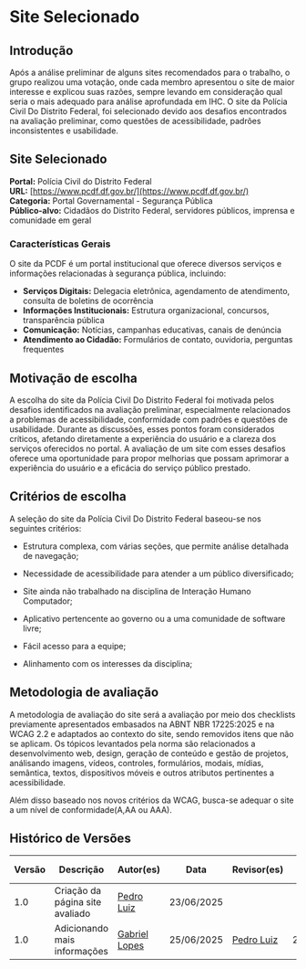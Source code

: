 

# Site Selecionado

## Introdução

Após a análise preliminar de alguns sites recomendados para o trabalho, o grupo realizou uma votação, onde cada membro apresentou o site de maior interesse e explicou suas razões, sempre levando em consideração qual seria o mais adequado para análise aprofundada em IHC. O site da Polícia Civil Do Distrito Federal, foi selecionado devido aos desafios encontrados na avaliação preliminar, como questões de acessibilidade, padrões inconsistentes e usabilidade.

## Site Selecionado

**Portal:** Polícia Civil do Distrito Federal  
**URL:** [https://www.pcdf.df.gov.br/](https://www.pcdf.df.gov.br/)  
**Categoria:** Portal Governamental - Segurança Pública  
**Público-alvo:** Cidadãos do Distrito Federal, servidores públicos, imprensa e comunidade em geral  

### Características Gerais

O site da PCDF é um portal institucional que oferece diversos serviços e informações relacionadas à segurança pública, incluindo:

- **Serviços Digitais:** Delegacia eletrônica, agendamento de atendimento, consulta de boletins de ocorrência
- **Informações Institucionais:** Estrutura organizacional, concursos, transparência pública
- **Comunicação:** Notícias, campanhas educativas, canais de denúncia
- **Atendimento ao Cidadão:** Formulários de contato, ouvidoria, perguntas frequentes

## Motivação de escolha

A escolha do site da Polícia Civil Do Distrito Federal foi motivada pelos desafios identificados na avaliação preliminar, especialmente relacionados a problemas de acessibilidade, conformidade com padrões e questões de usabilidade. Durante as discussões, esses pontos foram considerados críticos, afetando diretamente a experiência do usuário e a clareza dos serviços oferecidos no portal. A avaliação de um site com esses desafios oferece uma oportunidade para propor melhorias que possam aprimorar a experiência do usuário e a eficácia do serviço público prestado.

## Critérios de escolha  

A seleção do site da Polícia Civil Do Distrito Federal baseou-se nos seguintes critérios:

- Estrutura complexa, com várias seções, que permite análise detalhada de navegação;

- Necessidade de acessibilidade para atender a um público diversificado;

- Site ainda não trabalhado na disciplina de Interação Humano Computador;

- Aplicativo pertencente ao governo ou a uma comunidade de software livre;

- Fácil acesso para a equipe;

- Alinhamento com os interesses da disciplina;

## Metodologia de avaliação

A metodologia de avaliação do site será a avaliação por meio dos checklists previamente apresentados embasados na ABNT NBR 17225:2025 e na WCAG 2.2 e adaptados ao contexto do site, sendo removidos itens que não se aplicam. Os tópicos levantados pela norma são relacionados a desenvolvimento web, design, geração de conteúdo e gestão de projetos, análisando imagens, vídeos, controles, formulários, modais, mídias, semântica, textos, dispositivos móveis e outros atributos pertinentes a acessibilidade.

Além disso baseado nos novos critérios da WCAG, busca-se adequar o site a um nível de conformidade(A,AA ou AAA).

## Histórico de Versões

| Versão | Descrição | Autor(es) | Data | Revisor(es) | Data de revisão |
|--------|-----------|-----------|------|-------------|-----------------|
| 1.0 |Criação da página site avaliado  | [Pedro Luiz](https://github.com/pedroluizfo) | 23/06/2025 | |  |
| 1.0 |Adicionando mais informações  | [Gabriel Lopes](https://github.com/BrzGab) | 25/06/2025 | [Pedro Luiz](https://github.com/pedroluizfo) | 25/06/2025 |